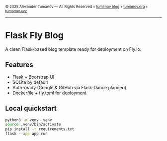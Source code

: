 <small>© 2025 Alexander Tumanov — All Rights Reserved • [tumanov.blog](https://tumanov.blog) • [tumanov.org](https://tumanov.org) • [tumanov.xyz](https://tumanov.xyz)</small>

---

# Flask Fly Blog

A clean Flask-based blog template ready for deployment on Fly.io.

## Features
- Flask + Bootstrap UI
- SQLite by default
- Auth-ready (Google & GitHub via Flask-Dance planned)
- Dockerfile + fly.toml for deployment

## Local quickstart
```bash
python3 -m venv .venv
source .venv/bin/activate
pip install -r requirements.txt
flask --app app run
